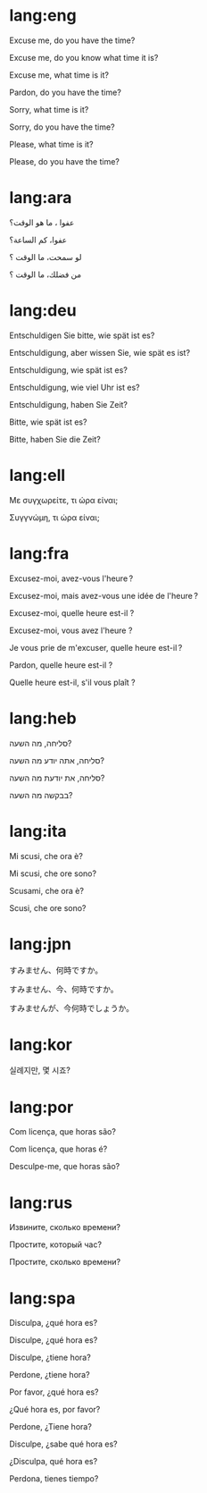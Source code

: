 # lang:eng

Excuse me, do you have the time?

Excuse me, do you know what time it is?

Excuse me, what time is it?

Pardon, do you have the time?

Sorry, what time is it?

Sorry, do you have the time?

Please, what time is it?

Please, do you have the time?

# lang:ara

عفوا ، ما هو الوقت؟

عفوا، كم الساعة؟

لو سمحت، ما الوقت ؟

من فضلك، ما الوقت ؟

# lang:deu

Entschuldigen Sie bitte, wie spät ist es?

Entschuldigung, aber wissen Sie, wie spät es ist?

Entschuldigung, wie spät ist es?

Entschuldigung, wie viel Uhr ist es?

Entschuldigung, haben Sie Zeit?

Bitte, wie spät ist es?

Bitte, haben Sie die Zeit?

# lang:ell

Με συγχωρείτε, τι ώρα είναι;

Συγγνώμη, τι ώρα είναι;

# lang:fra

Excusez-moi, avez-vous l'heure ?

Excusez-moi, mais avez-vous une idée de l'heure ?

Excusez-moi, quelle heure est-il ?

Excusez-moi, vous avez l'heure ?

Je vous prie de m'excuser, quelle heure est-il ?

Pardon, quelle heure est-il ?

Quelle heure est-il, s'il vous plaît ?

# lang:heb

סליחה, מה השעה?

סליחה, אתה יודע מה השעה?

סליחה, את יודעת מה השעה?

בבקשה מה השעה?

# lang:ita

Mi scusi, che ora è?

Mi scusi, che ore sono?

Scusami, che ora è?

Scusi, che ore sono?

# lang:jpn

すみません、何時ですか。

すみません、今、何時ですか。

すみませんが、今何時でしょうか。

# lang:kor

실례지만, 몇 시죠?

# lang:por

Com licença, que horas são?

Com licença, que horas é?

Desculpe-me, que horas são?

# lang:rus

Извините, сколько времени?

Простите, который час?

Простите, сколько времени?

# lang:spa

Disculpa, ¿qué hora es?

Disculpe, ¿qué hora es?

Disculpe, ¿tiene hora?

Perdone, ¿tiene hora?

Por favor, ¿qué hora es?

¿Qué hora es, por favor?

Perdone, ¿Tiene hora?

Disculpe, ¿sabe qué hora es?

¿Disculpa, qué hora es?

Perdona, tienes tiempo?